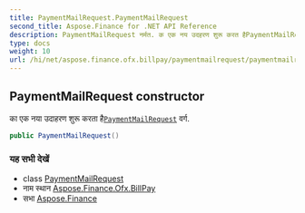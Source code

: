 ```yaml
---
title: PaymentMailRequest.PaymentMailRequest
second_title: Aspose.Finance for .NET API Reference
description: PaymentMailRequest नर्मत. क एक नय उदहरण शुरू करत हैPaymentMailRequest वर्ग.
type: docs
weight: 10
url: /hi/net/aspose.finance.ofx.billpay/paymentmailrequest/paymentmailrequest/
---
```

## PaymentMailRequest constructor

का एक नया उदाहरण शुरू करता है[`PaymentMailRequest`](../) वर्ग.

```csharp
public PaymentMailRequest()
```

### यह सभी देखें

* class [PaymentMailRequest](../)
* नाम स्थान [Aspose.Finance.Ofx.BillPay](../../paymentmailrequest/)
* सभा [Aspose.Finance](../../../)


